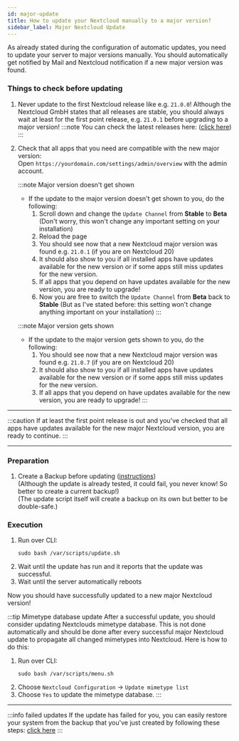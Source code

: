```yaml
---
id: major-update
title: How to update your Nextcloud manually to a major version?
sidebar_label: Major Nextcloud Update
---
```


As already stated during the configuration of automatic updates, you need to update your server to major versions manually. You should automatically get notified by Mail and Nextcloud notification if a new major version was found. 

### Things to check before updating
1. Never update to the first Nextcloud release like e.g. `21.0.0`! Although the Nextcloud GmbH states that all releases are stable, you should always wait at least for the first point release, e.g. `21.0.1` before upgrading to a major version!
    :::note
    You can check the latest releases here: ([click here](https://github.com/nextcloud/server/tags))
    :::
1. Check that all apps that you need are compatible with the new major version:<br/>
    Open `https://yourdomain.com/settings/admin/overview` with the admin account.

    :::note Major version doesn't get shown
    - If the update to the major version doesn't get shown to you, do the following:
        1. Scroll down and change the `Update Channel` from **Stable** to **Beta** (Don't worry, this won't change any important setting on your installation)
        1. Reload the page
        1. You should see now that a new Nextcloud major version was found e.g. `21.0.1` (if you are on Nextcloud 20)
        1. It should also show to you if all installed apps have updates available for the new version or if some apps still miss updates for the new version.
        1. If all apps that you depend on have updates available for the new version, you are ready to upgrade!
        1. Now you are free to switch the `Update Channel` from **Beta** back to **Stable** (But as I've stated before: this setting won't change anything important on your installation)
    :::

    :::note Major version gets shown
    - If the update to the major version gets shown to you, do the following:
        1. You should see now that a new Nextcloud major version was found e.g. `21.0.7` (if you are on Nextcloud 20)
        1. It should also show to you if all installed apps have updates available for the new version or if some apps still miss updates for the new version.
        1. If all apps that you depend on have updates available for the new version, you are ready to upgrade!
    :::

---

:::caution
If at least the first point release is out and you've checked that all apps have updates available for the new major Nextcloud version, you are ready to continue.
:::

---

### Preparation
1. Create a Backup before updating ([instructions](./manual-backup))<br/>
(Although the update is already tested, it could fail, you never know! So better to create a current backup!)<br/>
(The update script itself will create a backup on its own but better to be double-safe.)

### Execution
1. Run over CLI:
    ```shell
    sudo bash /var/scripts/update.sh
    ```
1. Wait until the update has run and it reports that the update was successful.
1. Wait until the server automatically reboots

Now you should have successfully updated to a new major Nextcloud version!

:::tip Mimetype database update
After a successful update, you should consider updating Nextclouds mimetype database. This is not done automatically and should be done after every successful major Nextcloud update to propagate all changed mimetypes into Nextcloud. Here is how to do this:
1. Run over CLI:
    ```shell
    sudo bash /var/scripts/menu.sh
    ```
1. Choose `Nextcloud Configuration` -> `Update mimetype list`
1. Choose `Yes` to update the mimetype database.
:::

---

:::info failed updates
If the update has failed for you, you can easily restore your system from the backup that you've just created by following these steps: [click here](./restore-system)
:::

<!--

---

:::tip updates between multiple major versions are unsupported
If the update to the major release won't get executed and you see a popup that states that **updates between multiple major versions are unsupported**, you can work around this by updating to the next major version by executing:
```shell
# Download a specific update.sh script wich is needed for this
wget https://raw.githubusercontent.com/nextcloud/vm/cf5faa6f6b644ec648869545e1bbbf6d2faf3113/static/update.sh

# Update to the next major Nextcloud version
sudo bash update.sh nextmajor

# Remove the script after the update is successful
rm update.sh
```
:::

-->
